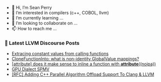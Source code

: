 - 👋 Hi, I’m Sean Perry
- 👀 I’m interested in compilers (c++, COBOL, llvm)
- 🌱 I’m currently learning ...
- 💞️ I’m looking to collaborate on ...
- 📫 How to reach me ...

<!---
s66perry/s66perry is a ✨ special ✨ repository because its `README.md` (this file) appears on your GitHub profile.
You can click the Preview link to take a look at your changes.
--->
### 📕 Latest LLVM Discourse Posts

<!-- DISCOURSE-LLVM:START -->
- [Extracing constant values from calling functions](https://discourse.llvm.org/t/extracing-constant-values-from-calling-functions/72655#post_1)
- [CloneFunctionInto: what is non-identity GlobalValue mappings?](https://discourse.llvm.org/t/clonefunctioninto-what-is-non-identity-globalvalue-mappings/72654#post_1)
- [[attribute] does it make sense to inline a function with __attribute__&lpar;&lpar;noipa&rpar;&rpar;](https://discourse.llvm.org/t/attribute-does-it-make-sense-to-inline-a-function-with-attribute-noipa/71821#post_4)
- [GPU Dialect SPMV](https://discourse.llvm.org/t/gpu-dialect-spmv/72644#post_2)
- [[RFC] Adding C++ Parallel Algorithm Offload Support To Clang &amp; LLVM](https://discourse.llvm.org/t/rfc-adding-c-parallel-algorithm-offload-support-to-clang-llvm/72159?page=2#post_25)
<!-- DISCOURSE-LLVM:END -->
